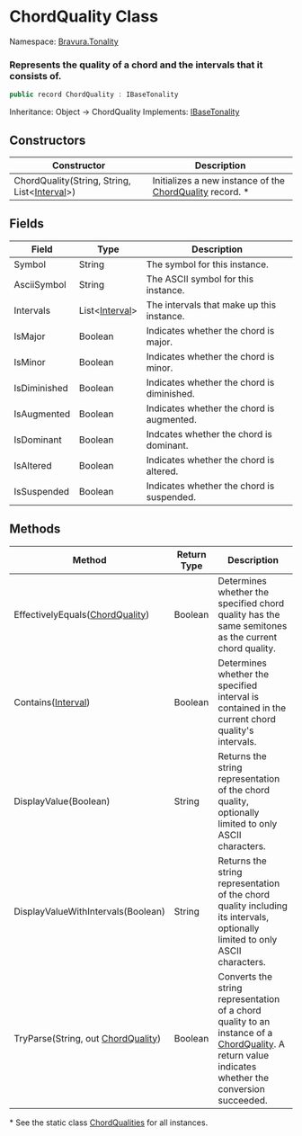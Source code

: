 # ChordQuality Class

Namespace: [Bravura.Tonality](./Bravura.Tonality.md)

### Represents the quality of a chord and the intervals that it consists of.

```csharp
public record ChordQuality : IBaseTonality
```

Inheritance: Object -> ChordQuality
Implements: [IBaseTonality](./IBaseTonality.md)

## Constructors
| Constructor | Description |
| --- | --- |
| ChordQuality(String, String, List<[Interval](./Bravura.Tonality.Interval.md)>) | Initializes a new instance of the [ChordQuality](./Bravura.Tonality.ChordQuality.md) record. * |

## Fields
| Field | Type | Description |
| --- | --- | --- |
| Symbol | String | The symbol for this instance. |
| AsciiSymbol | String | The ASCII symbol for this instance. |
| Intervals | List<[Interval](./Bravura.Tonality.Interval.md)> | The intervals that make up this instance. |
| IsMajor | Boolean | Indicates whether the chord is major. |
| IsMinor | Boolean | Indicates whether the chord is minor. |
| IsDiminished | Boolean | Indicates whether the chord is diminished. |
| IsAugmented | Boolean | Indicates whether the chord is augmented. |
| IsDominant | Boolean | Indcates whether the chord is dominant. |
| IsAltered | Boolean | Indicates whether the chord is altered. |
| IsSuspended | Boolean | Indicates whether the chord is suspended. |

## Methods
| Method | Return Type | Description |
| --- | --- | --- |
| EffectivelyEquals([ChordQuality](./Bravura.Tonality.ChordQuality.md)) | Boolean | Determines whether the specified chord quality has the same semitones as the current chord quality. |
| Contains([Interval](./Bravura.Tonality.Interval.md)) | Boolean | Determines whether the specified interval is contained in the current chord quality's intervals. |
| DisplayValue(Boolean) | String | Returns the string representation of the chord quality, optionally limited to only ASCII characters. |
| DisplayValueWithIntervals(Boolean) | String | Returns the string representation of the chord quality including its intervals, optionally limited to only ASCII characters. |
| TryParse(String, out [ChordQuality](./Bravura.Tonality.ChordQuality.md)) | Boolean | Converts the string representation of a chord quality to an instance of a [ChordQuality](./Bravura.Tonality.ChordQuality.md). A return value indicates whether the conversion succeeded. |

\* See the static class [ChordQualities](./Bravura.Tonality.ChordQualities.md) for all instances.
